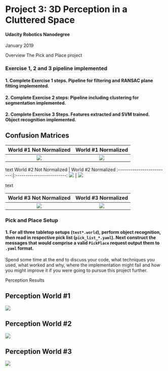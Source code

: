 # Project 3: 3D Perception in a Cluttered Space

#### Udacity Robotics Nanodegree

January 2019

Overview
The Pick and Place project 

### Exercise 1, 2 and 3 pipeline implemented
#### 1. Complete Exercise 1 steps. Pipeline for filtering and RANSAC plane fitting implemented.

#### 2. Complete Exercise 2 steps: Pipeline including clustering for segmentation implemented.  

#### 2. Complete Exercise 3 Steps.  Features extracted and SVM trained.  Object recognition implemented.






##  Confusion Matrices

World #1 Not Normalized             |  World #1 Normalized
:-------------------------:|:-------------------------:
![](https://user-images.githubusercontent.com/487926/50670459-c02b8000-0f99-11e9-8ad4-f10e920bc7f1.png)  |  ![](https://user-images.githubusercontent.com/487926/50670474-dcc7b800-0f99-11e9-9d86-201cfb9c50f7.png)

text
World #2 Not Normalized             |  World #2 Normalized
:-------------------------:|:-------------------------:
![](https://user-images.githubusercontent.com/487926/50670493-f7019600-0f99-11e9-8348-331aa6a2ac97.png)  |  ![](https://user-images.githubusercontent.com/487926/50670481-e5b88980-0f99-11e9-9e67-7e1e24d91b1a.png)

text

World #3 Not Normalized             |  World #3 Normalized
:-------------------------:|:-------------------------:
![](https://user-images.githubusercontent.com/487926/50670496-fec13a80-0f99-11e9-9c28-526a42a327aa.png)  |  ![](https://user-images.githubusercontent.com/487926/50670486-ec470100-0f99-11e9-866a-62c55b636563.png)



### Pick and Place Setup

#### 1. For all three tabletop setups (`test*.world`), perform object recognition, then read in respective pick list (`pick_list_*.yaml`). Next construct the messages that would comprise a valid `PickPlace` request output them to `.yaml` format.


Spend some time at the end to discuss your code, what techniques you used, what worked and why, where the implementation might fail and how you might improve it if you were going to pursue this project further.  

Perception Results

## Perception World #1
![](https://user-images.githubusercontent.com/487926/50670518-2adcbb80-0f9a-11e9-8f2a-332ba68c5651.png)


## Perception World #2
![](https://user-images.githubusercontent.com/487926/50670511-18fb1880-0f9a-11e9-82c5-d6d0e49efc68.png)



## Perception World #3
![](https://user-images.githubusercontent.com/487926/50670506-0f71b080-0f9a-11e9-8c6e-f45d120f6d55.png)